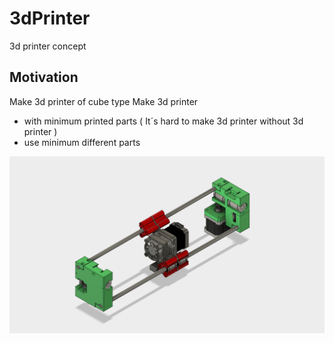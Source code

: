# 3dPrinter
3d printer concept

## Motivation
Make 3d printer of cube type
Make 3d printer
- with minimum printed parts ( It´s hard to make 3d printer without 3d printer )
- use minimum different parts

<img src="Images/Pojezd.png">